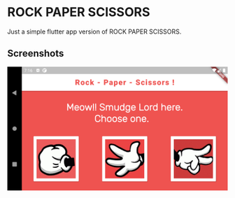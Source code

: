 # ROCK PAPER SCISSORS

Just a simple flutter app version of ROCK PAPER SCISSORS. 

## Screenshots
<img src = "Screenshot_1.png">
